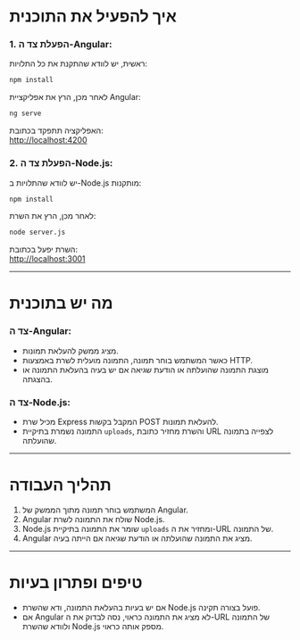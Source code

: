 
# איך להפעיל את התוכנית

### 1. הפעלת צד ה-Angular:
ראשית, יש לוודא שהתקנת את כל התלויות:

```bash
npm install
```

לאחר מכן, הרץ את אפליקציית Angular:

```bash
ng serve
```

האפליקציה תתפקד בכתובת:  
[http://localhost:4200](http://localhost:4200)

### 2. הפעלת צד ה-Node.js:
יש לוודא שהתלויות ב-Node.js מותקנות:

```bash
npm install
```

לאחר מכן, הרץ את השרת:

```bash
node server.js
```

השרת יפעל בכתובת:  
[http://localhost:3001](http://localhost:3001)

---

# מה יש בתוכנית

### צד ה-Angular:
- מציג ממשק להעלאת תמונות.
- כאשר המשתמש בוחר תמונה, התמונה מועלית לשרת באמצעות HTTP.
- מוצגת התמונה שהועלתה או הודעת שגיאה אם יש בעיה בהעלאת התמונה או בהצגתה.

### צד ה-Node.js:
- מכיל שרת Express המקבל בקשות POST להעלאת תמונות.
- התמונה נשמרת בתיקיית `uploads`, והשרת מחזיר כתובת URL לצפייה בתמונה שהועלתה.

---

# תהליך העבודה
1. המשתמש בוחר תמונה מתוך הממשק של Angular.
2. Angular שולח את התמונה לשרת Node.js.
3. Node.js שומר את התמונה בתיקיית `uploads` ומחזיר את ה-URL של התמונה.
4. Angular מציג את התמונה שהועלתה או הודעת שגיאה אם הייתה בעיה.

---

# טיפים ופתרון בעיות
- אם יש בעיות בהעלאת התמונה, ודא שהשרת Node.js פועל בצורה תקינה.
- אם Angular לא מציג את התמונה כראוי, נסה לבדוק את ה-URL של התמונה ולוודא שהשרת Node.js מספק אותה כראוי.
